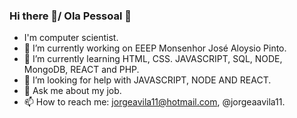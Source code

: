 ### Hi there 👋/ Ola Pessoal 👋 


- I'm computer scientist.
- 🔭 I’m currently working on EEEP Monsenhor José Aloysio Pinto.
- 🌱 I’m currently learning HTML, CSS. JAVASCRIPT, SQL, NODE, MongoDB, REACT and  PHP. 
- 🤔 I’m looking for help with JAVASCRIPT, NODE AND REACT.
- 💬 Ask me about my job.
- 📫 How to reach me: jorgeavila11@hotmail.com, @jorgeaavila11.



